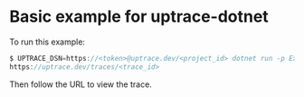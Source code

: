 # Basic example for uptrace-dotnet

To run this example:

```go
$ UPTRACE_DSN=https://<token>@uptrace.dev/<project_id> dotnet run -p Example.Basic.csproj
https://uptrace.dev/traces/<trace_id>
```

Then follow the URL to view the trace.
